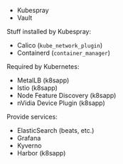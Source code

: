 - Kubespray
- Vault

Stuff installed by Kubespray:
- Calico (`kube_network_plugin`)
- Containerd (`container_manager`)

Required by Kubernetes:

- MetalLB (k8sapp)
- Istio (k8sapp)
- Node Feature Discovery (k8sapp)
- nVidia Device Plugin (k8sapp)

Provide services:

- ElasticSearch (beats, etc.)
- Grafana
- Kyverno
- Harbor (k8sapp)

